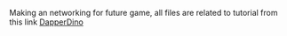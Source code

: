 Making an networking for future game, all files are related to tutorial from this link [DapperDino](https://youtu.be/Fx8efi2MNz0)